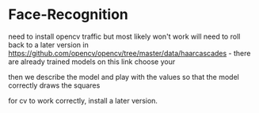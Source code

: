 # Face-Recognition

need to install opencv traffic but most likely won't work
will need to roll back to a later version
 in https://github.com/opencv/opencv/tree/master/data/haarcascades - there are already trained models on this link
choose your


then we describe the model and play with the values ​​so that the model correctly draws the squares

for cv to work correctly, install a later version.
